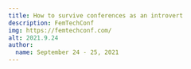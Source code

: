 ```yaml
---
title: How to survive conferences as an introvert
description: FemTechConf
img: https://femtechconf.com/
alt: 2021.9.24
author:
  name: September 24 - 25, 2021
---
```

